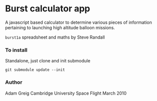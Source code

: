 # Burst calculator app

A javascript based calculator to determine various pieces of information
pertaining to launching high altitude balloon missions.

`burst1a` spreadsheet and maths by Steve Randall

### To install

Standalone, just clone and init submodule

    git submodule update --init

### Author

Adam Greig
Cambridge University Space Flight
March 2010
